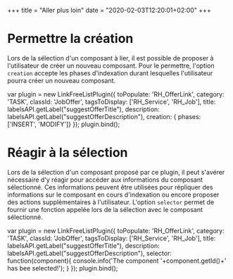 +++
title = "Aller plus loin"
date = "2020-02-03T12:20:01+02:00"
+++


# Permettre la création

Lors de la sélection d'un composant à lier, il est possible de proposer à l'utilisateur de créer un nouveau composant.
Pour le permettre, l'option `creation` accepte les phases d'indexation durant lesquelles l'utilisateur pourra créer un nouveau composant.

var plugin = new LinkFreeListPlugin({
	toPopulate: 'RH_OfferLink',
	category: 'TASK',
	classId: 'JobOffer',
	tagsToDisplay: ['RH_Service', 'RH_Job'],
	title: labelsAPI.getLabel("suggestOfferTitle"),
	description: labelsAPI.getLabel("suggestOfferDescription"),
	creation: { phases: ['INSERT', 'MODIFY']}
});
plugin.bind();

# Réagir à la sélection

Lors de la sélection d'un composant proposé par ce plugin, il peut s'avérer nécessaire d'y réagir pour accéder aux informations du composant sélectionné.
Ces informations peuvent être utilisées pour répliquer des informations sur le composant en cours d'indexation ou encore proposer des actions supplémentaires à l'utilisateur.
L'option `selector` permet de fournir une fonction appelée lors de la sélection avec le composant sélectionné.

var plugin = new LinkFreeListPlugin({
	toPopulate: 'RH_OfferLink',
	category: 'TASK',
	classId: 'JobOffer',
	tagsToDisplay: ['RH_Service', 'RH_Job'],
	title: labelsAPI.getLabel("suggestOfferTitle"),
	description: labelsAPI.getLabel("suggestOfferDescription"),
	selector: function(component){
		console.info('The component '+component.getId()+' has bee selected!');
	}
});
plugin.bind();

<!--
# Filtres

Imaginons que les ressources humaines reçoivent des documents qui doivent être classés manuellement et liés à une candidature reçue.
Pour faciliter l'indexation de ces documents, ils disposent de deux tags `RH_OfferLink` et `RH_ApplicationLink`. Le premier permet de référencer l'offre d'emploi au niveau du document. Le deuxième, la candidature associée.

Lors de l'indexation, l'utilisateur commence par sélectionner l'offre d'emploi. La liste de candidatures devrait être filtrée en conséquence : seules les candidatures liées à l'offre d'emploi sélectionnée devraient être proposées.

Pour cela, il est possible d'ajouter l'option `filterTags: ['RH_OfferLink']` pour filtrer les valeurs proposées en fonction d'un tag présent sur le formulaire.

var plugin = new LinkFreeListPlugin({
	toPopulate: 'RH_ApplicationLink',
	category: 'TASK',
	classId: 'ApplicationSubmission',
	tagsToDisplay: ['name'],
	title: 'Consulter la candidature',
	description: 'Accéder aux détails de la candidature.',
	filterTags: ['RH_OfferLink']
});
plugin.bind();
-->

<!--:::info
Retrouvez le module de scope correspondant à cette formation [ici](broken-link.md) 
:::-->